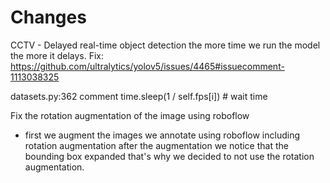 # Changes

CCTV - Delayed real-time object detection the more time we run the model the more it delays.
Fix: https://github.com/ultralytics/yolov5/issues/4465#issuecomment-1113038325

datasets.py:362 comment  time.sleep(1 / self.fps[i]) # wait time

Fix the rotation augmentation of the image using roboflow
* first we augment the images we annotate using roboflow including rotation augmentation after the augmentation we notice that the bounding box expanded that's why we decided to not use the rotation augmentation.
